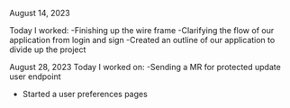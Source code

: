 August 14, 2023

Today I worked:
-Finishing up the wire frame
-Clarifying the flow of our application from login and sign
-Created an outline of our application to divide up the project

August 28, 2023
Today I worked on:
-Sending a MR for protected update user endpoint
- Started a user preferences pages


